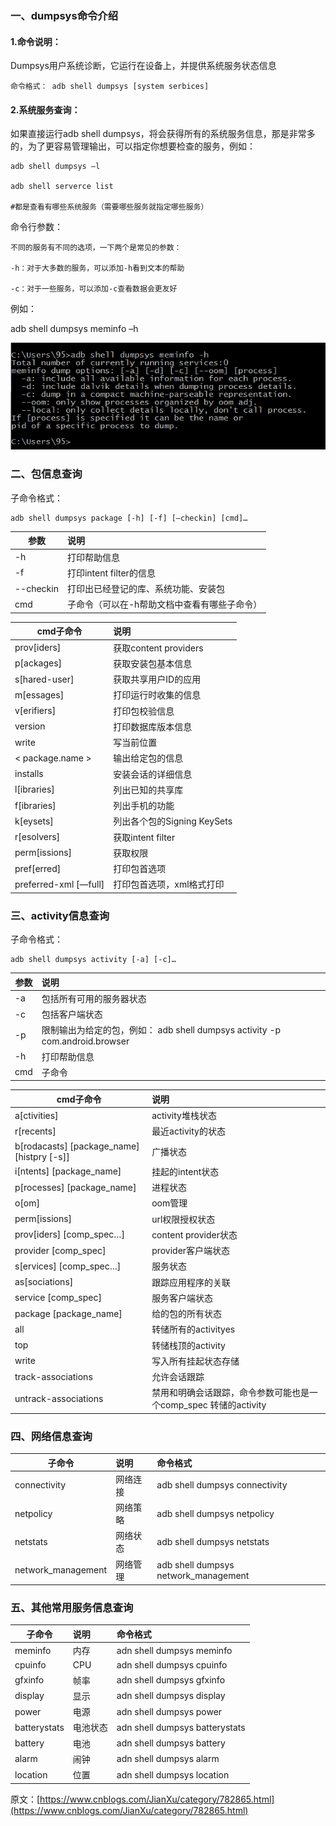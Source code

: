 ### 一、dumpsys命令介绍

#### 1.命令说明：

Dumpsys用户系统诊断，它运行在设备上，并提供系统服务状态信息

```
命令格式： adb shell dumpsys [system serbices]
```

#### 2.系统服务查询：

如果直接运行adb shell dumpsys，将会获得所有的系统服务信息，那是非常多的，为了更容易管理输出，可以指定你想要检查的服务，例如：

```
adb shell dumpsys –l

adb shell serverce list

#都是查看有哪些系统服务（需要哪些服务就指定哪些服务）
```

命令行参数：

```
不同的服务有不同的选项，一下两个是常见的参数：

-h：对于大多数的服务，可以添加-h看到文本的帮助

-c：对于一些服务，可以添加-c查看数据会更友好
```

例如：

adb shell dumpsys meminfo –h

![15272951743137.png](../images/adb/15272951743137.png)

 

### 二、包信息查询

子命令格式：

```
adb shell dumpsys package [-h] [-f] [—checkin] [cmd]…
```


| 参数      | 说明                                         |
| --------- | :------------------------------------------- |
| -h        | 打印帮助信息                                 |
| -f        | 打印intent filter的信息                      |
| --checkin | 打印出已经登记的库、系统功能、安装包         |
| cmd       | 子命令（可以在-h帮助文档中查看有哪些子命令） |


| cmd子命令             | 说明                        |
| --------------------- | :-------------------------- |
| prov[iders]           | 获取content providers       |
| p[ackages]            | 获取安装包基本信息          |
| s[hared-user]         | 获取共享用户ID的应用        |
| m[essages]            | 打印运行时收集的信息        |
| v[erifiers]           | 打印包校验信息              |
| version               | 打印数据库版本信息          |
| write                 | 写当前位置                  |
| < package.name >      | 输出给定包的信息            |
| installs              | 安装会话的详细信息          |
| l[ibraries]           | 列出已知的共享库            |
| f[ibraries]           | 列出手机的功能              |
| k[eysets]             | 列出各个包的Signing KeySets |
| r[esolvers]           | 获取intent filter           |
| perm[issions]         | 获取权限                    |
| pref[erred]           | 打印包首选项                |
| preferred-xml [—full] | 打印包首选项，xml格式打印   |


### 三、activity信息查询

子命令格式：

```
adb shell dumpsys activity [-a] [-c]…
```

| 参数 | 说明                                                         |
| ---- | :----------------------------------------------------------- |
| -a   | 包括所有可用的服务器状态                                     |
| -c   | 包括客户端状态                                               |
| -p   | 限制输出为给定的包，例如： adb shell dumpsys activity -p com.android.browser |
| -h   | 打印帮助信息                                                 |
| cmd  | 子命令                                                       |


| cmd子命令                                  | 说明                                                         |
| ------------------------------------------ | :----------------------------------------------------------- |
| a[ctivities]                               | activity堆栈状态                                             |
| r[recents]                                 | 最近activity的状态                                           |
| b[rodacasts] [package_name] [histpry [-s]] | 广播状态                                                     |
| i[ntents] [package_name]                   | 挂起的intent状态                                             |
| p[rocesses] [package_name]                 | 进程状态                                                     |
| o[om]                                      | oom管理                                                      |
| perm[issions]                              | url权限授权状态                                              |
| prov[iders] [comp_spec…]                   | content provider状态                                         |
| provider [comp_spec]                       | provider客户端状态                                           |
| s[ervices] [comp_spec…]                    | 服务状态                                                     |
| as[sociations]                             | 跟踪应用程序的关联                                           |
| service [comp_spec]                        | 服务客户端状态                                               |
| package [package_name]                     | 给的包的所有状态                                             |
| all                                        | 转储所有的activityes                                         |
| top                                        | 转储栈顶的activity                                           |
| write                                      | 写入所有挂起状态存储                                         |
| track-associations                         | 允许会话跟踪                                                 |
| untrack-associations                       | 禁用和明确会话跟踪，命令参数可能也是一个comp_spec 转储的activity |


### 四、网络信息查询

| 子命令             | 说明     | 命令格式                             |
| ------------------ | :------- | :----------------------------------- |
| connectivity       | 网络连接 | adb shell dumpsys connectivity       |
| netpolicy          | 网络策略 | adb shell dumpsys netpolicy          |
| netstats           | 网络状态 | adb shell dumpsys netstats           |
| network_management | 网络管理 | adb shell dumpsys network_management |


### 五、其他常用服务信息查询
| 子命令       | 说明     | 命令格式                       |
| ------------ | :------- | :----------------------------- |
| meminfo      | 内存     | adn shell dumpsys meminfo      |
| cpuinfo      | CPU      | adn shell dumpsys cpuinfo      |
| gfxinfo      | 帧率     | adn shell dumpsys gfxinfo      |
| display      | 显示     | adn shell dumpsys display      |
| power        | 电源     | adn shell dumpsys power        |
| batterystats | 电池状态 | adn shell dumpsys batterystats |
| battery      | 电池     | adn shell dumpsys battery      |
| alarm        | 闹钟     | adn shell dumpsys alarm        |
| location     | 位置     | adn shell dumpsys location     |

原文：[https://www.cnblogs.com/JianXu/category/782865.html](https://www.cnblogs.com/JianXu/category/782865.html)